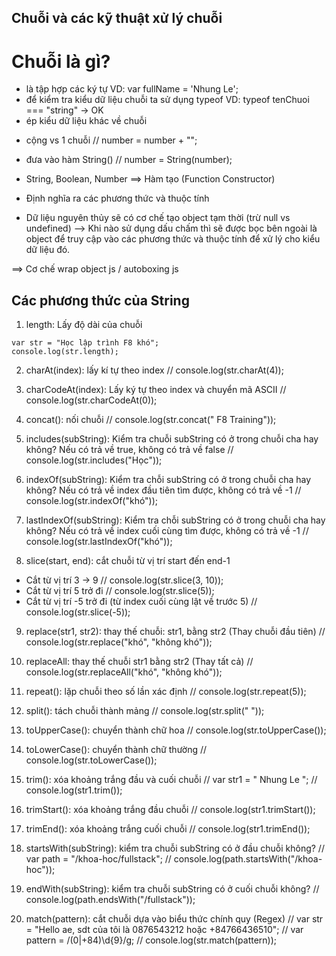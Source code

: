 ## Chuỗi và các kỹ thuật xử lý chuỗi

# Chuỗi là gì?

- là tập hợp các ký tự
  VD: var fullName = 'Nhung Le';
- để kiểm tra kiểu dữ liệu chuỗi ta sử dụng typeof
  VD: typeof tenChuoi === "string" -> OK
- ép kiểu dữ liệu khác về chuỗi

* cộng vs 1 chuỗi
  // number = number + "";

* đưa vào hàm String()
  // number = String(number);

- String, Boolean, Number ==> Hàm tạo (Function Constructor)

* Định nghĩa ra các phương thức và thuộc tính

- Dữ liệu nguyên thủy sẽ có cơ chế tạo object tạm thời (trừ null vs undefined)
  --> Khi nào sử dụng dấu chấm thì sẽ được bọc bên ngoài là object để truy cập vào các phương thức và thuộc tính để xử lý cho kiểu dữ liệu đó.

==> Cơ chế wrap object js / autoboxing js

## Các phương thức của String

1. length: Lấy độ dài của chuỗi

```
var str = "Học lập trình F8 khó";
console.log(str.length);
```

2. charAt(index): lấy kí tự theo index
   // console.log(str.charAt(4));

3. charCodeAt(index): Lấy ký tự theo index và chuyển mã ASCII
   // console.log(str.charCodeAt(0));

4. concat(): nối chuỗi
   // console.log(str.concat(" F8 Training"));

5. includes(subString): Kiểm tra chuỗi subString có ở trong chuỗi cha hay không? Nếu có trả về true, không có trả về false
   // console.log(str.includes("Học"));

6. indexOf(subString): Kiểm tra chỗi subString có ở trong chuỗi cha hay không? Nếu có trả về index đầu tiên tìm được, không có trả về -1
   // console.log(str.indexOf("khó"));

7. lastIndexOf(subString): Kiểm tra chỗi subString có ở trong chuỗi cha hay không? Nếu có trả về index cuối cùng tìm được, không có trả về -1
   // console.log(str.lastIndexOf("khó"));

8. slice(start, end): cắt chuỗi từ vị trí start đến end-1

- Cắt từ vị trí 3 -> 9
  // console.log(str.slice(3, 10));
- Cắt từ vị trí 5 trở đi
  // console.log(str.slice(5));
- Cắt từ vị trí -5 trở đi (từ index cuối cùng lật về trước 5)
  // console.log(str.slice(-5));

9. replace(str1, str2): thay thế chuỗi: str1, bằng str2 (Thay chuỗi đầu tiên)
   // console.log(str.replace("khó", "không khó"));

10. replaceAll: thay thế chuỗi str1 bằng str2 (Thay tất cả)
    // console.log(str.replaceAll("khó", "không khó"));

11. repeat(): lặp chuỗi theo số lần xác định
    // console.log(str.repeat(5));

12. split(): tách chuỗi thành mảng
    // console.log(str.split(" "));

13. toUpperCase(): chuyển thành chữ hoa
    // console.log(str.toUpperCase());
14. toLowerCase(): chuyển thành chữ thường
    // console.log(str.toLowerCase());

15. trim(): xóa khoảng trắng đầu và cuối chuỗi
    // var str1 = " Nhung Le ";
    // console.log(str1.trim());

16. trimStart(): xóa khoảng trắng đầu chuỗi
    // console.log(str1.trimStart());

17. trimEnd(): xóa khoảng trắng cuối chuỗi
    // console.log(str1.trimEnd());

18. startsWith(subString): kiểm tra chuỗi subString có ở đầu chuỗi không?
    // var path = "/khoa-hoc/fullstack";
    // console.log(path.startsWith("/khoa-hoc"));

19. endWith(subString): kiểm tra chuỗi subString có ở cuối chuỗi không?
    // console.log(path.endsWith("/fullstack"));

20. match(pattern): cắt chuỗi dựa vào biểu thức chính quy (Regex)
    // var str = "Hello ae, sdt của tôi là 0876543212 hoặc +84766436510";
    // var pattern = /(0|\+84)\d{9}/g;
    // console.log(str.match(pattern));
